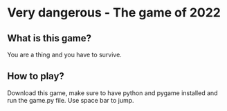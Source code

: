 Very dangerous - The game of 2022
=================================

What is this game?
------------------

You are a thing and you have to survive.

How to play?
------------

Download this game, make sure to have python and pygame installed and run the game.py file.
Use space bar to jump.
